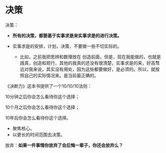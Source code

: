 # 决策

决策：

- **所有的决策，都要基于实事求是来实事求是的进行决策。**






- 实事求是的安排，计划，决策，不要做一些不切实际的。
  - 比如，之前我把思辨和数理放在 创造前面，但是，现在我能做的，也就是 践真，创造和观行，其他的我真的还没有很清楚，实事求是的来，好高骛远对我来说，其实没有用处，因为这些都要做好，是必须的。所以，就按照自己的实际情况来。是当前最正确的。







《决断力》这本书提供了一个10/10/10法则：

10分钟之后你会怎么看待你这个选择；

10个月之后你会怎么看待你这个选择；

10年后你会怎么看待你这个选择。




- 聚焦核心。
- 以更长的时间范围去决策。



放弃：**如果一件事情你放弃了会后悔一辈子，你还会放弃么？**